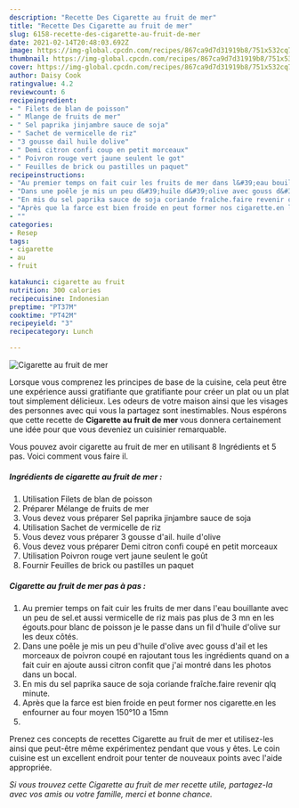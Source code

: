 ```yaml
---
description: "Recette Des Cigarette au fruit de mer"
title: "Recette Des Cigarette au fruit de mer"
slug: 6158-recette-des-cigarette-au-fruit-de-mer
date: 2021-02-14T20:48:03.692Z
image: https://img-global.cpcdn.com/recipes/867ca9d7d31919b8/751x532cq70/cigarette-au-fruit-de-mer-photo-principale-de-la-recette.jpg
thumbnail: https://img-global.cpcdn.com/recipes/867ca9d7d31919b8/751x532cq70/cigarette-au-fruit-de-mer-photo-principale-de-la-recette.jpg
cover: https://img-global.cpcdn.com/recipes/867ca9d7d31919b8/751x532cq70/cigarette-au-fruit-de-mer-photo-principale-de-la-recette.jpg
author: Daisy Cook
ratingvalue: 4.2
reviewcount: 6
recipeingredient:
- " Filets de blan de poisson"
- " Mlange de fruits de mer"
- " Sel paprika jinjambre sauce de soja"
- " Sachet de vermicelle de riz"
- "3 gousse dail huile dolive"
- " Demi citron confi coup en petit morceaux"
- " Poivron rouge vert jaune seulent le got"
- " Feuilles de brick ou pastilles un paquet"
recipeinstructions:
- "Au premier temps on fait cuir les fruits de mer dans l&#39;eau bouillante avec un peu de sel.et aussi vermicelle de riz mais pas plus de 3 mn en les égouts.pour blanc de poisson je le passe dans un fil d&#39;huile d&#39;olive sur les deux côtés."
- "Dans une poêle je mis un peu d&#39;huile d&#39;olive avec gouss d&#39;ail et les morceaux de poivron coupé en rajoutant tous les ingrédients quand on a fait cuir en ajoute aussi citron confit que j&#39;ai montré dans les photos dans un bocal."
- "En mis du sel paprika sauce de soja coriande fraîche.faire revenir qlq minute."
- "Après que la farce est bien froide en peut former nos cigarette.en les enfourner au four moyen 150°10 a 15mn"
- ""
categories:
- Resep
tags:
- cigarette
- au
- fruit

katakunci: cigarette au fruit 
nutrition: 300 calories
recipecuisine: Indonesian
preptime: "PT37M"
cooktime: "PT42M"
recipeyield: "3"
recipecategory: Lunch

---
```



![Cigarette au fruit de mer](https://img-global.cpcdn.com/recipes/867ca9d7d31919b8/751x532cq70/cigarette-au-fruit-de-mer-photo-principale-de-la-recette.jpg)

Lorsque vous comprenez les principes de base de la cuisine, cela peut être une expérience aussi gratifiante que gratifiante pour créer un plat ou un plat tout simplement délicieux. Les odeurs de votre maison ainsi que les visages des personnes avec qui vous la partagez sont inestimables. Nous espérons que cette recette de <strong> Cigarette au fruit de mer </strong> vous donnera certainement une idée pour que vous deveniez un cuisinier remarquable.

<!--inarticleads1-->

Vous pouvez avoir cigarette au fruit de mer en utilisant 8 Ingrédients et 5 pas. Voici comment vous faire il.

##### Ingrédients de cigarette au fruit de mer :

1. Utilisation  Filets de blan de poisson
1. Préparer  Mélange de fruits de mer
1. Vous devez vous préparer  Sel paprika jinjambre sauce de soja
1. Utilisation  Sachet de vermicelle de riz
1. Vous devez vous préparer 3 gousse d&#39;ail. huile d&#39;olive
1. Vous devez vous préparer  Demi citron confi coupé en petit morceaux
1. Utilisation  Poivron rouge vert jaune seulent le goût
1. Fournir  Feuilles de brick ou pastilles un paquet




<!--inarticleads2-->

##### Cigarette au fruit de mer pas à pas :

1. Au premier temps on fait cuir les fruits de mer dans l&#39;eau bouillante avec un peu de sel.et aussi vermicelle de riz mais pas plus de 3 mn en les égouts.pour blanc de poisson je le passe dans un fil d&#39;huile d&#39;olive sur les deux côtés.
1. Dans une poêle je mis un peu d&#39;huile d&#39;olive avec gouss d&#39;ail et les morceaux de poivron coupé en rajoutant tous les ingrédients quand on a fait cuir en ajoute aussi citron confit que j&#39;ai montré dans les photos dans un bocal.
1. En mis du sel paprika sauce de soja coriande fraîche.faire revenir qlq minute.
1. Après que la farce est bien froide en peut former nos cigarette.en les enfourner au four moyen 150°10 a 15mn
1. 




<!--inarticleads1-->

<p>
Prenez ces concepts de recettes Cigarette au fruit de mer et utilisez-les ainsi que peut-être même expérimentez pendant que vous y êtes. Le coin cuisine est un excellent endroit pour tenter de nouveaux points avec l'aide appropriée.
</p>

<p>
<i>Si vous trouvez cette Cigarette au fruit de mer recette utile, partagez-la avec vos amis ou votre famille, merci et bonne chance.</i>
</p>
